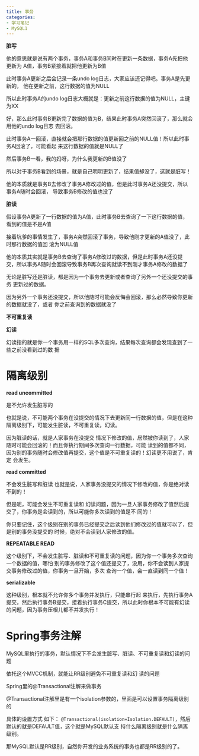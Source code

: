 ```yaml
---
title: 事务
categories: 
- 学习笔记
- MySQL1
---
```


**脏写**

他的意思就是说有两个事务，事务A和事务B同时在更新一条数据，事务A先把他更新为 A值，事务B紧接着就把他更新为B值

此时事务A更新之后会记录一条undo log日志，大家应该还记得吧。事务A是先更新的， 他在更新之前，这行数据的值为NULL

所以此时事务A的undo log日志大概就是：更新之前这行数据的值为NULL，主键为XX

好，那么此时事务B更新完了数据的值为B，结果此时事务A突然回滚了，那么就会用他的undo log日志 去回滚。

此时事务A一回滚，直接就会把那行数据的值更新回之前的NULL值！所以此时事务A回滚了，可能看起 来这行数据的值就是NULL了

然后事务B一看，我的妈呀，为什么我更新的B值没了

所以对于事务B看到的场景，就是自己明明更新了，结果值却没了，这就是脏写！

他的本质就是事务B去修改了事务A修改过的值，但是此时事务A还没提交，所以事务A随时会回滚， 导致事务B修改的值也没了

**脏读**

假设事务A更新了一行数据的值为A值，此时事务B去查询了一下这行数据的值，看到的值是不是A值

接着坑爹的事情发生了，事务A突然回滚了事务，导致他刚才更新的A值没了，此时那行数据的值回 滚为NULL值

他的本质其实就是事务B去查询了事务A修改过的数据，但是此时事务A还没提 交，所以事务A随时会回滚导致事务B再次查询就读不到刚才事务A修改的数据了

无论是脏写还是脏读，都是因为一个事务去更新或者查询了另外一个还没提交的事务 更新过的数据。

因为另外一个事务还没提交，所以他随时可能会反悔会回滚，那么必然导致你更新的数据就没了，或者 你之前查询到的数据就没了

**不可重复读**

**幻读**

幻读指的就是你一个事务用一样的SQL多次查询，结果每次查询都会发现查到了一些之前没看到过的数 据

# 隔离级别

**read uncommitted**

是不允许发生脏写的

也就是说，不可能两个事务在没提交的情况下去更新同一行数据的值，但是在这种隔离级别下，可能发生脏读，不可重复读，幻读。

因为脏读的话，就是人家事务在没提交 情况下修改的值，居然被你读到了，人家随时可能会回滚的！而且你执行期间多次查询一行数据，可能 读到的值都不同，因为别的事务随时会修改值再提交，这个值是不可重复读的！幻读更不用说了，肯定 会发生。

**read committed**

不会发生脏写和脏读 也就是说，人家事务没提交的情况下修改的值，你是绝对读不到的！

但是呢，可能会发生不可重复读和 幻读问题，因为一旦人家事务修改了值然后提交了，你事务是会读到的，所以可能你多次读到的值是不 同的！

你只要记住，这个级别在别的事务已经提交之后读到他们修改过的值就可以了，但是别的事务没提交的 时候，绝对不会读到人家修改的值。

**REPEATABLE READ**

这个级别下，不会发生脏写、脏读和不可重复读的问题，因为你一个事务多次查询一个数据的值，哪怕 别的事务修改了这个值还提交了，没用，你不会读到人家提交事务修改过的值，你事务一旦开始，多次 查询一个值，会一直读到同一个值！

**serializable**

这种级别，根本就不允许你多个事务并发执行，只能串行起 来执行，先执行事务A提交，然后执行事务B提交，接着执行事务C提交，所以此时你根本不可能有幻读 的问题，因为事务压根儿都不并发执行！

# Spring事务注解

MySQL里执行的事务，默认情况下不会发生脏写、脏读、不可重复读和幻读的问题

依托这个MVCC机制，就能让RR级别避免不可重复读和幻 读的问题

Spring里的@Transactional注解来做事务

@Transactional注解里是有一个isolation参数的，里面是可以设置事务隔离级别的

具体的设置方式 如下： `@Transactional(isolation=Isolation.DEFAULT)`，然后默认的就是DEFAULT值，这个就是MySQL默认支 持什么隔离级别就是什么隔离级别。

那MySQL默认是RR级别，自然你开发的业务系统的事务也都是RR级别的了。

